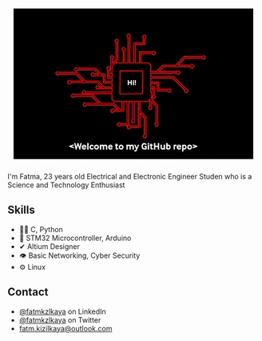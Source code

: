 <h1 align="center">
  <img src="https://github.com/bergoza/bergoza/blob/main/giphy.gif" />
</h1>

I'm Fatma, 23 years old Electrical and Electronic 
Engineer Studen who is a Science and Technology Enthusiast 

## Skills
- 👨‍💻 C, Python
- 💽 STM32 Microcontroller, Arduino
-  ✔ Altium Designer
- 👁️ Basic Networking, Cyber Security
- ⚙️ Linux


## Contact
- [@fatmkzlkaya](https://www.linkedin.com/in/fatma-kizilkaya/) on LinkedIn
- [@fatmkzlkaya](https://twitter.com/fatmkzlkaya) on Twitter
- fatm.kizilkaya@outlook.com
